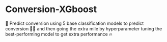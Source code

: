 # Conversion-XGboost
🚀 Predict conversion using 5 base classification models to predict conversion 🧠💡 and then going the extra mile by hyperparameter tuning the best-performing model to get extra performance 🔥
